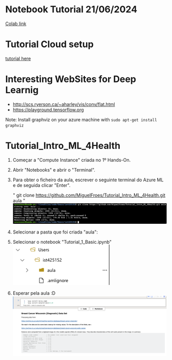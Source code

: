 # Notebook Tutorial 21/06/2024
[Colab link](https://colab.research.google.com/github/Hospital-Da-Luz-Learning-Health/IACDS-edition6/blob/main/Tutorial_IACDS.ipynb)

# Tutorial Cloud setup

[tutorial here](https://github.com/joaosalvadoMicrosoft/Tutorial_create_AML)

# **Interesting WebSites for Deep Learnig**

*   http://scs.ryerson.ca/~aharley/vis/conv/flat.html
*   https://playground.tensorflow.org


Note: Install graphviz on your azure machine with `sudo apt-get install graphviz`


# Tutorial_Intro_ML_4Health

1) Começar a "Compute Instance" criada no 1º Hands-On.


2) Abrir "Notebooks" e abrir o "Terminal". 


3) Para obter o ficheiro da aula, escrever o seguinte terminal do Azure ML e de seguida clicar "Enter".
    
    " git clone https://github.com/MiguelFroes/Tutorial_Intro_ML_4Health.git aula "
    ![Alt text](/Figures/github1.1.png?raw=true "Optional Title")


4) Selecionar a pasta que foi criada "aula":
    

5) Selecionar o notebook "Tutorial_1_Basic.ipynb"
![Alt text](/Figures/github1.2.png?raw=true "Optional Title")

6) Esperar pela aula :D
    ![Alt text](/Figures/github1.3.png?raw=true "Optional Title")
